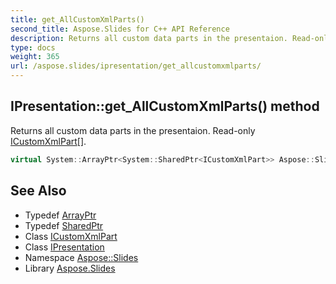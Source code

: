 ```yaml
---
title: get_AllCustomXmlParts()
second_title: Aspose.Slides for C++ API Reference
description: Returns all custom data parts in the presentaion. Read-only ICustomXmlPart[].
type: docs
weight: 365
url: /aspose.slides/ipresentation/get_allcustomxmlparts/
---
```

## IPresentation::get_AllCustomXmlParts() method


Returns all custom data parts in the presentaion. Read-only [ICustomXmlPart](../../icustomxmlpart/)[].

```cpp
virtual System::ArrayPtr<System::SharedPtr<ICustomXmlPart>> Aspose::Slides::IPresentation::get_AllCustomXmlParts()=0
```

## See Also

* Typedef [ArrayPtr](../../../system/arrayptr/)
* Typedef [SharedPtr](../../../system/sharedptr/)
* Class [ICustomXmlPart](../../icustomxmlpart/)
* Class [IPresentation](../)
* Namespace [Aspose::Slides](../../)
* Library [Aspose.Slides](../../../)